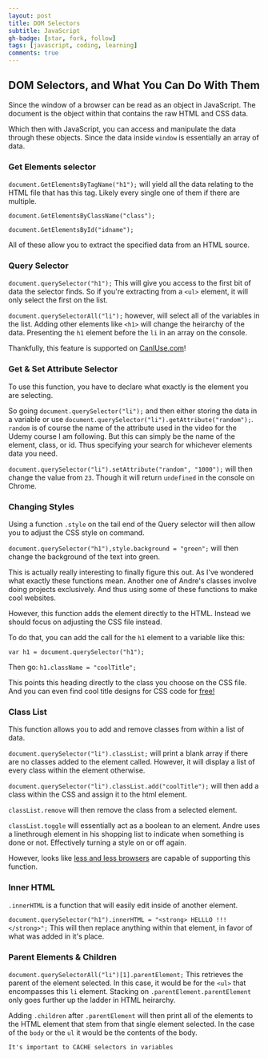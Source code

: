 ```yaml
---
layout: post
title: DOM Selectors
subtitle: JavaScript
gh-badge: [star, fork, follow]
tags: [javascript, coding, learning]
comments: true
---
```


## DOM Selectors, and What You Can Do With Them

Since the window of a browser can be read as an object in JavaScript. The document is the object within that contains the raw HTML and CSS data.

Which then with JavaScript, you can access and manipulate the data through these objects. Since the data inside `window` is essentially an array of data.

### Get Elements selector

`document.GetElementsByTagName("h1");` will yield all the data relating to the HTML file that has this tag. Likely every single one of them if there are multiple.

`document.GetElementsByClassName("class");`

`document.GetElementsById("idname");`

All of these allow you to extract the specified data from an HTML source.

### Query Selector

`document.querySelector("h1");` This will give you access to the first bit of data the selector finds. So if you're extracting from a `<ul>` element, it will only select the first on the list.

`document.querySelectorAll("li");` however, will select all of the variables in the list. Adding other elements like `<h1>` will change the heirarchy of the data. Presenting the `h1` element before the `li` in an array on the console.

Thankfully, this feature is supported on [CanIUse.com](https://caniuse.com/?search=queryselector)!

### Get & Set Attribute Selector

To use this function, you have to declare what exactly is the element you are selecting.

So going `document.querySelector("li");` and then either storing the data in a variable or use `document.querySelector("li").getAttribute("random");`. `random` is of course the name of the attribute used in the video for the Udemy course I am following. But this can simply be the name of the element, class, or id. Thus specifying your search for whichever elements data you need.

`document.querySelector("li").setAttribute("random", "1000");` will then change the value from `23`. Though it will return `undefined` in the console on Chrome.

### Changing Styles

Using a function `.style` on the tail end of the Query selector will then allow you to adjust the CSS style on command.

`document.querySelector("h1"),style.background = "green";` will then change the background of the text into green.

This is actually really interesting to finally figure this out. As I've wondered what exactly these functions mean. Another one of Andre's classes involve doing projects exclusively. And thus using some of these functions to make cool websites.

However, this function adds the element directly to the HTML. Instead we should focus on adjusting the CSS file instead.

To do that, you can add the call for the `h1` element to a variable like this:

`var h1 = document.querySelector("h1");`

Then go: `h1.className = "coolTitle";`

This points this heading directly to the class you choose on the CSS file. And you can even find cool title designs for CSS code for [free!](https://codepen.io/)

### Class List

This function allows you to add and remove classes from within a list of data.

`document.querySelector("li").classList;` will print a blank array if there are no classes added to the element called. However, it will display a list of every class within the element otherwise.

`document.querySelector("li").classList.add("coolTitle");` will then add a class within the CSS and assign it to the html element.

`classList.remove` will then remove the class from a selected element.

`classList.toggle` will essentially act as a boolean to an element. Andre uses a linethrough element in his shopping list to indicate when something is done or not. Effectively turning a style on or off again.

However, looks like [less and less browsers](https://caniuse.com/?search=classList) are capable of supporting this function.

### Inner HTML

`.innerHTML` is a function that will easily edit inside of another element.

`document.querySelector("h1").innerHTML = "<strong> HELLLO !!! </strong>";` This will then replace anything within that element, in favor of what was added in it's place.

### Parent Elements & Children

`document.querySelectorAll("li")[1].parentElement;` This retrieves the parent of the element selected. In this case, it would be for the `<ul>` that encompasses this `li` element. Stacking on `.parentElement.parentElement` only goes further up the ladder in HTML heirarchy.

Adding `.children` after `.parentElement` will then print all of the elements to the HTML element that stem from that single element selected. In the case of the `body` or the `ul` it would be the contents of the body.

`It's important to CACHE selectors in variables`

